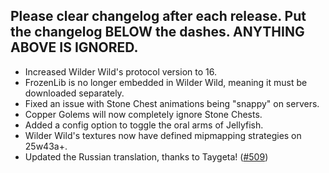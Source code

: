 Please clear changelog after each release.
Put the changelog BELOW the dashes. ANYTHING ABOVE IS IGNORED.
-----------------
- Increased Wilder Wild's protocol version to 16.
- FrozenLib is no longer embedded in Wilder Wild, meaning it must be downloaded separately.
- Fixed an issue with Stone Chest animations being "snappy" on servers.
- Copper Golems will now completely ignore Stone Chests.
- Added a config option to toggle the oral arms of Jellyfish.
- Wilder Wild's textures now have defined mipmapping strategies on 25w43a+.
- Updated the Russian translation, thanks to Taygeta! ([#509](https://github.com/FrozenBlock/WilderWild/pull/509))
